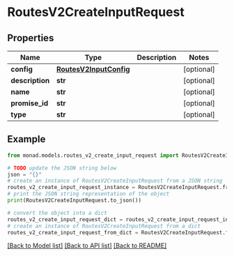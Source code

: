 # RoutesV2CreateInputRequest


## Properties

Name | Type | Description | Notes
------------ | ------------- | ------------- | -------------
**config** | [**RoutesV2InputConfig**](RoutesV2InputConfig.md) |  | [optional] 
**description** | **str** |  | [optional] 
**name** | **str** |  | [optional] 
**promise_id** | **str** |  | [optional] 
**type** | **str** |  | [optional] 

## Example

```python
from monad.models.routes_v2_create_input_request import RoutesV2CreateInputRequest

# TODO update the JSON string below
json = "{}"
# create an instance of RoutesV2CreateInputRequest from a JSON string
routes_v2_create_input_request_instance = RoutesV2CreateInputRequest.from_json(json)
# print the JSON string representation of the object
print(RoutesV2CreateInputRequest.to_json())

# convert the object into a dict
routes_v2_create_input_request_dict = routes_v2_create_input_request_instance.to_dict()
# create an instance of RoutesV2CreateInputRequest from a dict
routes_v2_create_input_request_from_dict = RoutesV2CreateInputRequest.from_dict(routes_v2_create_input_request_dict)
```
[[Back to Model list]](../README.md#documentation-for-models) [[Back to API list]](../README.md#documentation-for-api-endpoints) [[Back to README]](../README.md)


